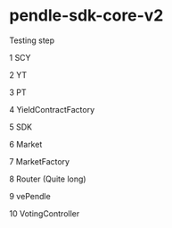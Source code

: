 # pendle-sdk-core-v2
Testing step

1 SCY 

2 YT 

3 PT 

4 YieldContractFactory 

5 SDK 

6 Market

7 MarketFactory

8 Router (Quite long)

9 vePendle

10 VotingController